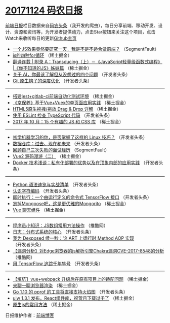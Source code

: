 # [20171124 码农日报](http://hao.caibaojian.com/date/2017/11/24)

[前端日报](http://caibaojian.com/c/news)栏目数据来自[码农头条](http://hao.caibaojian.com/)（我开发的爬虫），每日分享前端、移动开发、设计、资源和资讯等，为开发者提供动力，点击Star按钮来关注这个项目，点击Watch来收听每日的更新[Github主页](https://github.com/kujian/frontendDaily)
* [一个JS效果竟然要研究一天，我是不是不适合做前端？](http://hao.caibaojian.com/57369.html) （SegmentFault）
* [js的四种for循环](http://hao.caibaojian.com/57386.html) （稀土掘金）
* [翻译连载 | 附录 A：Transducing（上）－《JavaScript轻量级函数式编程》 |《你不知道的JS》姊妹篇](http://hao.caibaojian.com/57390.html) （稀土掘金）
* [关于 AI，你最该了解但从没想过的四个问题](http://hao.caibaojian.com/57309.html) （开发者头条）
* [Git 原生钩子的深度优化](http://hao.caibaojian.com/57310.html) （开发者头条）

***
* [搭建jest+gitlab-ci前端自动化测试环境](http://hao.caibaojian.com/57384.html) （稀土掘金）
* [《京保养》基于Vue+Vuex的单页面应用实践](http://hao.caibaojian.com/57387.html) （稀土掘金）
* [HTML5原生拖拽/拖放 Drag &amp; Drop 详解](http://hao.caibaojian.com/57378.html) （稀土掘金）
* [使用 ESLint 检查 TypeScript 代码](http://hao.caibaojian.com/57318.html) （开发者头条）
* [2017 年 10 月：15 个有趣的 JS 和 CSS 库](http://hao.caibaojian.com/57380.html) （稀土掘金）

***
* [初学机器学习的你，是否掌握了这样的 Linux 技巧？](http://hao.caibaojian.com/57298.html) （开发者头条）
* [数据仓库：过去、现在和未来](http://hao.caibaojian.com/57312.html) （开发者头条）
* [回顾自己三次失败的面试经历](http://hao.caibaojian.com/57370.html) （SegmentFault）
* [Vue2 源码漫游（二）](http://hao.caibaojian.com/57376.html) （稀土掘金）
* [Docker 技术浅谈：私有化部署的优势以及在顶象内部的应用实践](http://hao.caibaojian.com/57316.html) （开发者头条）

***
* [Python 语法速览与实战清单](http://hao.caibaojian.com/57307.html) （开发者头条）
* [认识字符编码](http://hao.caibaojian.com/57308.html) （开发者头条）
* [即时执行：一个由运行定义的命令式 TensorFlow 接口](http://hao.caibaojian.com/57319.html) （开发者头条）
* [忘掉Mongoose吧，这是更优雅的Mongorito](http://hao.caibaojian.com/57381.html) （稀土掘金）
* [Vue 聊天组件](http://hao.caibaojian.com/57382.html) （稀土掘金）

***
* [程序员小知识：JS数组常用方法操作](http://hao.caibaojian.com/57423.html) （推酷网）
* [日志：分布式系统的核心](http://hao.caibaojian.com/57302.html) （开发者头条）
* [我为 Dexposed 续一秒：论 ART 上运行时 Method AOP 实现](http://hao.caibaojian.com/57313.html) （开发者头条）
* [【漏洞分析】对Edge浏览器的js解析引擎Chakra漏洞CVE-2017-8548的分析](http://hao.caibaojian.com/57413.html) （推酷网）
* [用 TensorFlow 追踪千年隼号](http://hao.caibaojian.com/57314.html) （开发者头条）

***
* [【填坑】vue+webpack 升级后在原有项目上的适配问题](http://hao.caibaojian.com/57377.html) （稀土掘金）
* [来聊一聊浏览器渲染](http://hao.caibaojian.com/57388.html) （稀土掘金）
* [Go 1.10 的 pprof 的工具将直接支持火焰图](http://hao.caibaojian.com/57306.html) （开发者头条）
* [uiw 1.3.1 发布，React组件库，祝贺月下载过千了](http://hao.caibaojian.com/57389.html) （稀土掘金）
* [原生js的常用方法](http://hao.caibaojian.com/57379.html) （稀土掘金）

日报维护作者：[前端博客](http://caibaojian.com/) 
